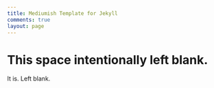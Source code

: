 ```yaml
---
title: Mediumish Template for Jekyll
comments: true
layout: page
---
```


# This space intentionally left blank.

It is. Left blank. 